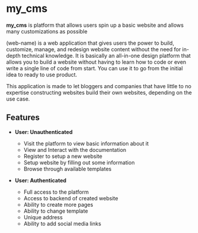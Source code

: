 # my_cms
**my_cms** is platform that allows users spin up a basic website and allows many customizations as possible

<p> (web-name) is a web application that gives users the power to build, customize, manage, and redesign website content without the need for in-depth technical knowledge. It is basically an all-in-one design platform that allows you to build a website without having to learn how to code or even write a single line of code from start. You  can use it to go from the initial idea to ready to use product. </p>

<p> This application is made to let bloggers and companies that have little to no expertise constructing websites build their own websites, depending on the use case.</p>


## Features

- **User: Unauthenticated**
  - Visit the platform to view basic information about it
  - View and Interact with the documentation
  - Register to setup a new website
  - Setup website by filling out some information
  - Browse through available templates 

- **User: Authenticated**
  - Full access to the platform
  - Access to backend of created website
  - Ability to create more pages
  - Ability to change template
  - Unique address
  - Ability to add social media links
  

